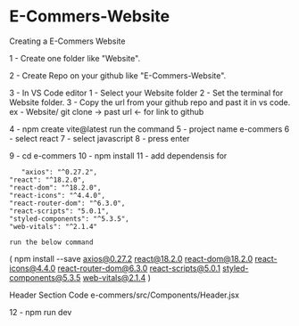 # E-Commers-Website

Creating a E-Commers Website

1 - Create one folder like "Website".

2 - Create Repo on your github like "E-Commers-Website".

3 - In VS Code editor
1 - Select your Website folder
2 - Set the terminal for Website folder.
3 - Copy the url from your github repo and past it in vs code.
ex - Website/ git clone -> past url <- for link to github

4 - npm create vite@latest run the command
5 - project name e-commers
6 - select react
7 - select javascript
8 - press enter

9 - cd e-commers
10 - npm install
11 - add dependensis for

       "axios": "^0.27.2",
    "react": "^18.2.0",
    "react-dom": "^18.2.0",
    "react-icons": "^4.4.0",
    "react-router-dom": "^6.3.0",
    "react-scripts": "5.0.1",
    "styled-components": "^5.3.5",
    "web-vitals": "^2.1.4"

    run the below command

( npm install --save axios@0.27.2 react@18.2.0 react-dom@18.2.0 react-icons@4.4.0 react-router-dom@6.3.0 react-scripts@5.0.1 styled-components@5.3.5 web-vitals@2.1.4 )

Header Section Code
e-commers/src/Components/Header.jsx

12 - npm run dev
